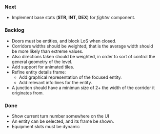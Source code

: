 ### Next

* Implement base stats (**STR**, **INT**, **DEX**) for _fighter_ component.

### Backlog

* Doors must be entities, and block LoS when closed.
* Corridors widths should be weighted, that is the average width should be more
  likely than extreme values.
* Also directions taken should be weighted, in order to sort of control the
  general geometry of the level.
* Add support for animated tiles.
* Refine entity details frame:
  - Add graphical representation of the focused entity.
  - Add relevant info lines for the entity.
* A junction should have a minimun size of 2+ the width of the corridor it
  originates from.

### Done

* Show current turn number somewhere on the UI
* An entity can be selected, and its frame be shown.
* Equipment slots must be dynamic
